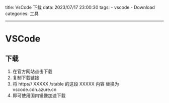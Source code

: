 title: VsCode 下载
data: 2023/07/17 23:00:30
tags: 
    - vscode
    - Download
categories: 工具

---

# VSCode

## 下载

1. 在官方网站点击下载
2. 复制下载链接
3. 将 https// XXXXX /stable 的这段 XXXXX 内容 替换为 vscode.cdn.azure.cn 
4. 即可使用国内镜像加速下载
